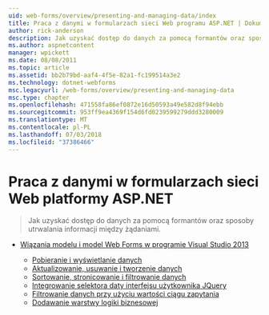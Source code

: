 ```yaml
---
uid: web-forms/overview/presenting-and-managing-data/index
title: Praca z danymi w formularzach sieci Web programu ASP.NET | Dokumentacja firmy Microsoft
author: rick-anderson
description: Jak uzyskać dostęp do danych za pomocą formantów oraz sposoby utrwalania informacji między żądaniami.
ms.author: aspnetcontent
manager: wpickett
ms.date: 08/08/2011
ms.topic: article
ms.assetid: bb2b79bd-aaf4-4f5e-82a1-fc199514a3e2
ms.technology: dotnet-webforms
msc.legacyurl: /web-forms/overview/presenting-and-managing-data
msc.type: chapter
ms.openlocfilehash: 471558fa86ef0872e16d50593a49e582d8f94ebb
ms.sourcegitcommit: 953ff9ea4369f154d6fd0239599279ddd3280009
ms.translationtype: MT
ms.contentlocale: pl-PL
ms.lasthandoff: 07/03/2018
ms.locfileid: "37386466"
---
```

<a name="working-with-data-in-aspnet-web-forms"></a>Praca z danymi w formularzach sieci Web platformy ASP.NET
====================
> Jak uzyskać dostęp do danych za pomocą formantów oraz sposoby utrwalania informacji między żądaniami.


- [Wiązania modelu i model Web Forms w programie Visual Studio 2013](model-binding/index.md)

    - [Pobieranie i wyświetlanie danych](model-binding/retrieving-data.md)
    - [Aktualizowanie, usuwanie i tworzenie danych](model-binding/updating-deleting-and-creating-data.md)
    - [Sortowanie, stronicowanie i filtrowanie danych](model-binding/sorting-paging-and-filtering-data.md)
    - [Integrowanie selektora daty interfejsu użytkownika JQuery](model-binding/integrating-jquery-ui.md)
    - [Filtrowanie danych przy użyciu wartości ciągu zapytania](model-binding/using-query-string-values-to-retrieve-data.md)
    - [Dodawanie warstwy logiki biznesowej](model-binding/adding-business-logic-layer.md)
